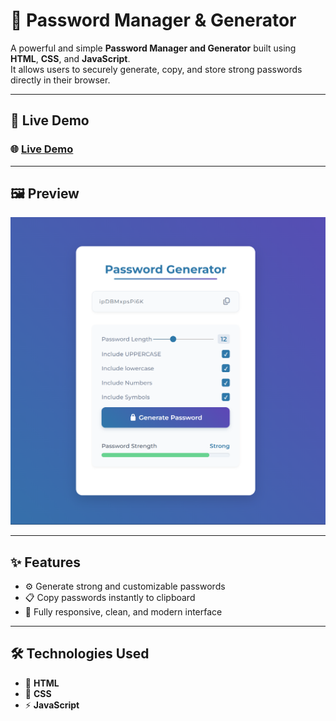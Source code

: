# 🔐 Password Manager & Generator

A powerful and simple **Password Manager and Generator** built using **HTML**, **CSS**, and **JavaScript**.  
It allows users to securely generate, copy, and store strong passwords directly in their browser.

---

## 🚀 Live Demo

### 🌐 [**Live Demo**]()


---

## 🖼️ Preview

![Password Manager Preview](/Image/preview.png)

---

## ✨ Features

- ⚙️ Generate strong and customizable passwords
- 📋 Copy passwords instantly to clipboard
- 📱 Fully responsive, clean, and modern interface

---

## 🛠️ Technologies Used

- 🧱 **HTML**
- 🎨 **CSS**
- ⚡ **JavaScript**
